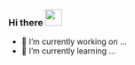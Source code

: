 ### Hi there <img src="https://github.com/zinkoko-developer/zinkoko-developer/blob/main/wave.gif" width="30">

- 🔭 I’m currently working on ...
- 🌱 I’m currently learning ...
<!--
**zinkoko-developer/zinkoko-developer** is a ✨ _special_ ✨ repository because its `README.md` (this file) appears on your GitHub profile.

Here are some ideas to get you started:

- 👯 I’m looking to collaborate on ...
- 🤔 I’m looking for help with ...
- 💬 Ask me about ...
- 📫 How to reach me: ...
- 😄 Pronouns: ...
- ⚡ Fun fact: ...
-->
